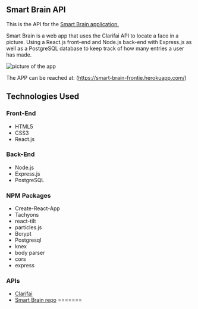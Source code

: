 ## Smart Brain API

This is the API for the <a href="https://github.com/amirgolp/smart-brain">Smart Brain application.</a>

Smart Brain is a web app that uses the Clarifai API to locate a face in a picture. Using a React.js front-end and Node.js back-end with Express.js as well as a PostgreSQL database to keep track of how many entries a user has made.

![picture of the app](https://github.com/amirgolp/smart-brain/public/sample.PNG)

The APP can be reached at: (https://smart-brain-frontie.herokuapp.com/)

## Technologies Used

### Front-End

- HTML5
- CSS3
- React.js

### Back-End

- Node.js
- Express.js
- PostgreSQL

### NPM Packages

- Create-React-App
- Tachyons
- react-tilt
- particles.js
- Bcrypt
- Postgresql
- knex
- body parser
- cors
- express

### APIs

- <a href="https://clarifai.com/models/face-detection-image-recognition-model-a403429f2ddf4b49b307e318f00e528b-detection">Clarifai</a>
- <a href="https://github.com/amirgolp/smart-brain">Smart Brain repo</a>
=======

